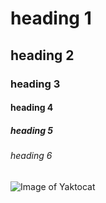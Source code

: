  # heading 1
 ## heading 2
 ### heading 3
 #### heading 4
 ##### heading 5
 ###### heading 6


![Image of Yaktocat](https://octodex.github.com/images/yaktocat.png)
